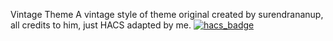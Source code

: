 Vintage Theme
A vintage style of theme original created by surendrananup, all credits to him, just HACS adapted by me.
[![hacs_badge](https://img.shields.io/badge/HACS-Custom-orange.svg?style=for-the-badge)](https://github.com/custom-components/hacs)
